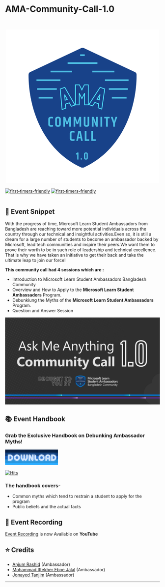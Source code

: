 # AMA-Community-Call-1.0 

<br>



<p align="center">
  <img src="Assets/ama_badge.png">
</p>

[![first-timers-friendly](https://img.shields.io/badge/Community-Power-blueviolet?style=for-the-badge&logo=appveyor)](#)
[![first-timers-friendly](https://img.shields.io/badge/Myths-Debunked-orange?style=for-the-badge&logo=appveyor)](#)
<br>
<br>

## :scroll: Event Snippet

With the progress of time, Microsoft Learn Student Ambassadors from Bangladesh are reaching toward more potential individuals across the country through our technical and insightful activities.Even so, it is still a dream for a large number of students to become an ambassador backed by Microsoft, lead tech communities and inspire their peers.We want them to prove their worth to be in such role of leadership and technical excellence. That is why we have taken an initiative to get their back and take the ultimate leap to join our force!

**This community call had 4 sessions which are :** 
- Introduction to Microsoft Learn Student Ambassadors Bangladesh Community
- Overview and How to Apply to the **Microsoft Learn Student Ambassadors** Program.
- Debunkiung the Myths of the **Microsoft Learn Student Ambassadors** Program.
- Question and Answer Session


<p align="center">
  <img src="Assets/cover.png">
</p>

## :books: Event Handbook 
### Grab the **Exclusive Handbook** on **Debunking Ambassador Myths**!


<a download="Handbook-Link" href="https://github.com/sa-bd/ama-1.0/raw/main/Resources/Ambassador_Myths-Anjum_Rashid.pdf" title="Download Handbook">
    <img alt="Download" src="Assets/btn.png" width="172" height="50">
</a>

[![Hits](https://hits.seeyoufarm.com/api/count/incr/badge.svg?url=https%3A%2F%2Fgithub.com%2Fsa-bd%2Fama-1.0%2Fraw%2Fmain%2FResources%2FAmbassador_Myths-Anjum_Rashid.pdf&count_bg=%23664FD9&title_bg=%23555555&icon=&icon_color=%23E7E7E7&title=visitors&edge_flat=false)](https://hits.seeyoufarm.com)

### The handbook covers- 
* Common myths which tend to restrain a student to apply for the program  
* Public beliefs and the actual facts 
 
## :movie_camera: Event Recording

[Event Recording](https://youtu.be/02GRRQv-y5M) is now Available on **YouTube**

## :star: Credits
- [Anjum Rashid](https://github.com/bijoy26) (Ambassador) <br>
- [Mohammad Iftekher Ebne Jalal](https://github.com/iftu119) (Ambassador) <br>
- [Jonayed Tanjim](https://github.com/tanjim01) (Ambassador) <br>

----
